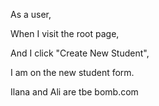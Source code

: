 As a user,

When I visit the root page,

And I click "Create New Student",

I am on the new student form.

Ilana and Ali are tbe bomb.com
